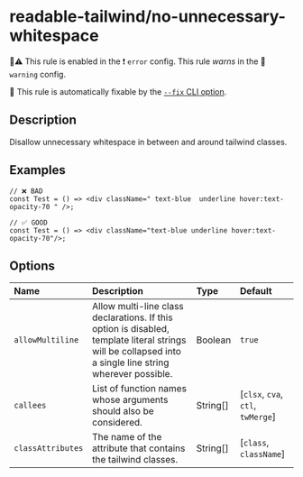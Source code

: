 # readable-tailwind/no-unnecessary-whitespace

💼⚠️ This rule is enabled in the ❗ `error` config. This rule _warns_ in the 🚸 `warning` config.

🔧 This rule is automatically fixable by the [`--fix` CLI option](https://eslint.org/docs/latest/user-guide/command-line-interface#--fix).

<!-- end auto-generated rule header -->

## Description

Disallow unnecessary whitespace in between and around tailwind classes.

## Examples

```tsx
// ❌ BAD
const Test = () => <div className=" text-blue  underline hover:text-opacity-70 " />;
```

```tsx
// ✅ GOOD
const Test = () => <div className="text-blue underline hover:text-opacity-70"/>;
```

## Options

<!-- begin auto-generated rule options list -->

| Name              | Description                                                                                                                                              | Type     | Default                           |
| :---------------- | :------------------------------------------------------------------------------------------------------------------------------------------------------- | :------- | :-------------------------------- |
| `allowMultiline`  | Allow multi-line class declarations. If this option is disabled, template literal strings will be collapsed into a single line string wherever possible. | Boolean  | `true`                            |
| `callees`         | List of function names whose arguments should also be considered.                                                                                        | String[] | [`clsx`, `cva`, `ctl`, `twMerge`] |
| `classAttributes` | The name of the attribute that contains the tailwind classes.                                                                                            | String[] | [`class`, `className`]            |

<!-- end auto-generated rule options list -->
